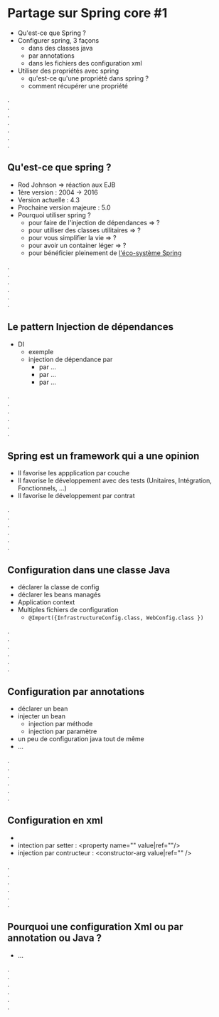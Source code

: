 # Partage sur Spring core #1

* Qu'est-ce que Spring ?
* Configurer spring, 3 façons
    - dans des classes java
    - par annotations
    - dans les fichiers des configuration xml
* Utiliser des propriétés avec spring
    - qu'est-ce qu'une propriété dans spring ?
    - comment récupérer une propriété

.    
.    
.    
.      
.      
.      
.      

## Qu'est-ce que spring ?
* Rod Johnson => réaction aux EJB
* 1ère version : 2004 -> 2016
* Version actuelle : 4.3
* Prochaine version majeure : 5.0
* Pourquoi utiliser spring ?
    - pour faire de l'injection de dépendances => ?
    - pour utiliser des classes utilitaires => ?
    - pour vous simplifier la vie => ?
    - pour avoir un container léger => ?
    - pour bénéficier pleinement de [l'éco-système Spring](https://spring.io/projects)

.        
.    
.    
.      
.      
.      

## Le pattern Injection de dépendances
* DI
    - exemple
    - injection de dépendance par 
        - par ...
        - par ...
        - par ...

.     
.      
.    
.    
.      
.      

## Spring est un framework qui a une opinion
* Il favorise les appplication par couche
* Il favorise le développement avec des tests (Unitaires, Intégration, Fonctionnels, ...)
* Il favorise le développement par contrat

.    
.      
.    
.    
.      
.      

## Configuration dans une classe Java
* déclarer la classe de config
* déclarer les beans managés
* Application context
* Multiples fichiers de configuration
    - `@Import({InfrastructureConfig.class, WebConfig.class })`

.    
.      
.    
.    
.      
.      

## Configuration par annotations
* déclarer un bean
* injecter un bean
     - injection par méthode
     - injection par paramètre
* un peu de configuration java tout de même
* ...

.    
.    
.    
.      
.      
.      

## Configuration en xml
* <bean id="" class=""/>
* intection par setter : <property name="" value|ref=""/>
* injection par contructeur : <constructor-arg value|ref="" />

.    
.    
.    
.      
.      
.      

## Pourquoi une configuration Xml ou par annotation ou Java ?
* ...

.      
.      
.      
.      
.      
.      
 
